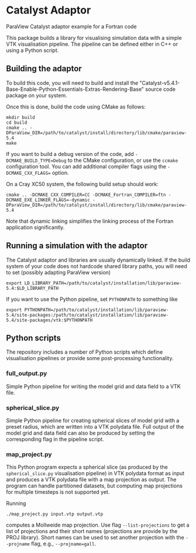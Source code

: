 # Catalyst Adaptor
ParaView Catalyst adaptor example for a Fortran code

This package builds a library for visualising simulation data with a simple VTK visualisation pipeline. The pipeline can be defined either in C++ or using a Python script.

## Building the adaptor

To build this code, you will need to build and install the "Catalyst-v5.4.1-Base-Enable-Python-Essentials-Extras-Rendering-Base" source code package on your system.

Once this is done, build the code using CMake as follows:
```
mkdir build
cd build
cmake .. -DParaView_DIR=/path/to/catalyst/install/directory/lib/cmake/paraview-5.4
make
```
If you want to build a debug version of the code, add ```-DCMAKE_BUILD_TYPE=Debug``` to the CMake configuration, or use the ```ccmake``` configuration tool. You can add additional compiler flags using the ```-DCMAKE_CXX_FLAGS=``` option.

On a Cray XC50 system, the following build setup should work:
```
cmake .. -DCMAKE_CXX_COMPILER=CC -DCMAKE_Fortran_COMPILER=ftn -DCMAKE_EXE_LINKER_FLAGS=-dynamic -DParaView_DIR=/path/to/catalyst/install/directory/lib/cmake/paraview-5.4
```
Note that dynamic linking simplifies the linking process of the Fortran application significantly.

## Running a simulation with the adaptor

The Catalyst adaptor and libraries are usually dynamically linked. If the build system of your code does not hardcode shared library paths, you will need to set (possibly adapting ParaView version)
```
export LD_LIBRARY_PATH=/path/to/catalyst/installation/lib/paraview-5.4:$LD_LIBRARY_PATH
```
If you want to use the Python pipeline, set ```PYTHONPATH``` to something like
```
export PYTHONPATH=/path/to/catalyst/installation/lib/paraview-5.4/site-packages:/path/to/catalyst/installation/lib/paraview-5.4/site-packages/vtk:$PYTHONPATH
```

## Python scripts

The repository includes a number of Python scripts which define visualisation pipelines or provide some post-processing functionality.

### full_output.py
Simple Python pipeline for writing the model grid and data field to a VTK file.

### spherical_slice.py

Simple Python pipeline for creating spherical slices of model grid with a preset radius, which are written into a VTK polydata file. Full output of the model grid and data field can also be produced by setting the corresponding flag in the pipeline script.

### map_project.py

This Python program expects a spherical slice (as produced by the ```spherical_slice.py``` visualisation pipeline) in VTK polydata format as input and produces a VTK polydata file with a map projection as output. The program can handle partitioned datasets, but computing map projections for multiple timesteps is not supported yet.

Running
```
./map_project.py input.vtp output.vtp
```
computes a Mollweide map projection. Use flag ```--list-projections``` to get a list of projections and their short names (projections are provide by the PROJ library). Short names can be used to set another projection with the ```--projname``` flag, e.g., ```--projname=gall```.
